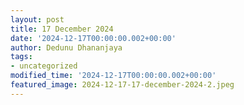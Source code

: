 ```yaml
---
layout: post
title: 17 December 2024
date: '2024-12-17T00:00:00.002+00:00'
author: Dedunu Dhananjaya
tags:
- uncategorized
modified_time: '2024-12-17T00:00:00.002+00:00'
featured_image: 2024-12-17-17-december-2024-2.jpeg
---
```


